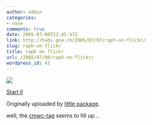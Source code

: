 ```yaml
---
author: admin
categories:
- none
comments: true
date: 2005-07-06T22:45:47Z
link: http://habi.gna.ch/2005/07/07/raph-on-flickr/
slug: raph-on-flickr
title: raph on flickr
url: /2005/07/06/raph-on-flickr/
wordpress_id: 41
---
```


[![](http://photos18.flickr.com/24117167_cffa334a0b_m.jpg)](http://www.flickr.com/photos/littlepackage/24117167/)
   

 
  [Start II](http://www.flickr.com/photos/littlepackage/24117167/)
    

  Originally uploaded by [little package](http://www.flickr.com/people/littlepackage/).
 



well, the [cmwc-tag](http://flickr.com/photos/tags/cmwc) seems to fill up...
  

